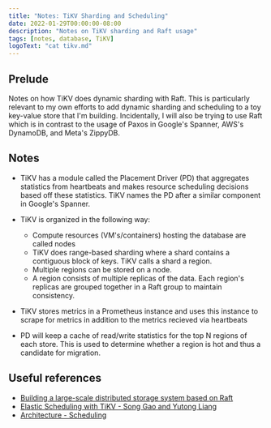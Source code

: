 ```yaml
---
title: "Notes: TiKV Sharding and Scheduling"
date: 2022-01-29T00:00:00-08:00
description: "Notes on TiKV sharding and Raft usage"
tags: [notes, database, TiKV]
logoText: "cat tikv.md"
---
```


## Prelude

Notes on how TiKV does dynamic sharding with Raft. This is particularly relevant to my own efforts
to add dynamic sharding and scheduling to a toy key-value store that I'm building. Incidentally, I
will also be trying to use Raft which is in contrast to the usage of Paxos in Google's Spanner,
AWS's DynamoDB, and Meta's ZippyDB.

## Notes

- TiKV has a module called the Placement Driver (PD) that aggregates statistics from heartbeats and
  makes resource scheduling decisions based off these statistics. TiKV names the PD after a similar
  component in Google's Spanner.

- TiKV is organized in the following way:

  - Compute resources (VM's/containers) hosting the database are called nodes
  - TiKV does range-based sharding where a shard contains a contiguous block of keys. TiKV calls a
    shard a region.
  - Multiple regions can be stored on a node.
  - A region consists of multiple replicas of the data. Each region's replicas are grouped together
    in a Raft group to maintain consistency.

- TiKV stores metrics in a Prometheus instance and uses this instance to scrape for metrics in
  addition to the metrics recieved via heartbeats

- PD will keep a cache of read/write statistics for the top N regions of each store. This is used to
  determine whether a region is hot and thus a candidate for migration.

## Useful references

- [Building a large-scale distributed storage system based on Raft](https://www.cncf.io/blog/2019/11/04/building-a-large-scale-distributed-storage-system-based-on-raft/)
- [Elastic Scheduling with TiKV - Song Gao and Yutong Liang](https://www.youtube.com/watch?v=rY2h-0TZaEo)
- [Architecture - Scheduling](https://tikv.org/docs/5.1/reference/architecture/scheduling/)
